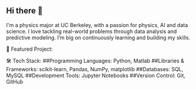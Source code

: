 ## Hi there 👋
I'm a physics major at UC Berkeley, with a passion for physics, AI and data science. I love tackling real-world problems through data analysis and predictive modeling. I’m big on continuously learning and building my skills.

🎯 Featured Project:

🛠 Tech Stack:
##Programming Languages: Python, Matlab
##Libraries & Frameworks: scikit-learn, Pandas, NumPy, matplotlib
##Databases: SQL, MySQL
##Development Tools: Jupyter Notebooks
##Version Control: Git, GitHub

